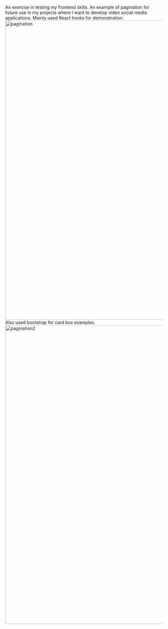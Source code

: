 An exercise in testing my frontend skills. An example of pagination for future use in my projects where I want to develop video social media applications. Mainly used React hooks for demonstration.<img width="956" alt="pagination" src="https://user-images.githubusercontent.com/96385571/163690262-4d3536c5-9c14-47d7-aa58-1f7f84b8cfec.png">
Also used bootstrap for card box examples.
<img width="955" alt="pagination2" src="https://user-images.githubusercontent.com/96385571/163690279-50ae13d9-90db-46f2-9006-b9cda6b01025.png">
